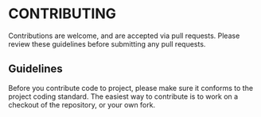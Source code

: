 CONTRIBUTING
============

Contributions are welcome, and are accepted via pull requests. Please review these guidelines before submitting any pull requests.

## Guidelines
Before you contribute code to project, please make sure it conforms to the project coding standard.
The easiest way to contribute is to work on a checkout of the repository, or your own fork.